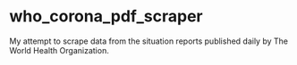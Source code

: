 # who_corona_pdf_scraper
My attempt to scrape data from the situation reports published daily by The World Health Organization.
